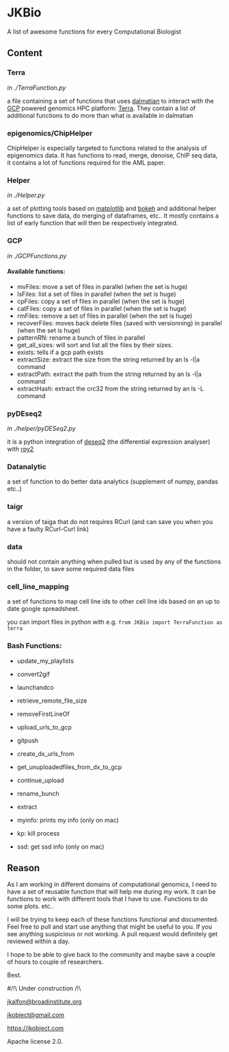 # JKBio

A list of awesome functions for every Computational Biologist


## Content

### Terra

_in ./TerraFunction.py_

a file containing a set of functions that uses [dalmatian]() to interact with the [GCP]() powered genomics HPC platform: [Terra](). 
They contain a list of additional functions to do more than what is available in dalmatian

### epigenomics/ChipHelper

ChipHelper is especially targeted to functions related to the analysis of epigenomics data. It has functions to read, merge, denoise, ChIP seq data, it contains a lot of functions required for the AML paper.

### Helper

_in ./Helper.py_

a set of plotting tools based on [matplotlib]() and [bokeh]() and additional helper functions to save data, do merging of dataframes, etc.. 
It mostly contains a list of early function that will then be respectively integrated.

### GCP

_in ./GCPFunctions.py_

#### Available functions:

- mvFiles: move a set of files in parallel (when the set is huge)
- lsFiles: list a set of files in parallel (when the set is huge)
- cpFiles: copy a set of files in parallel (when the set is huge)
- catFiles: copy a set of files in parallel (when the set is huge)
- rmFiles: remove a set of files in parallel (when the set is huge)
- recoverFiles: moves back delete files (saved with versionning) in parallel (when the set is huge)
- patternRN: rename a bunch of files in parallel
- get_all_sizes: will sort and list all the files by their sizes. 
- exists: tells if a gcp path exists
- extractSize: extract the size from the string returned by an ls -l|a command
- extractPath: extract the path from the string returned by an ls -l|a command
- extractHash:  extract the crc32 from the string returned by an ls -L command


### pyDEseq2

_in ./helper/pyDESeq2.py_

it is a python integration of [deseq2]() (the differential expression analyser) with [rpy2]()


### Datanalytic

a set of function to do better data analytics (supplement of numpy, pandas etc..)


### taigr

a version of taiga that do not requires RCurl (and can save you when you have a faulty RCurl-Curl link)


### data

should not contain anything when pulled but is used by any of the functions in the folder, to save some required data files


### cell_line_mapping

a set of functions to map cell line ids to other cell line ids based on an up to date google spreadsheet. 


you can import files in python with e.g. `from JKBio import TerraFunction as terra`


### Bash Functions:

- update_my_playlists
- convert2gif
- launchandco
- retrieve_remote_file_size
- removeFirstLineOf
- upload_urls_to_gcp
- gitpush
- create_dx_urls_from
- get_unuploadedfiles_from_dx_to_gcp
- continue_upload

- rename_bunch
- extract
- myinfo: prints my info (only on mac)
- kp: kill process 
- ssd: get ssd info (only on mac)


## Reason

As I am working in different domains of computational genomics, I need to have a set of reusable function that will help me during my work.
It can be functions to work with different tools that I have to use. Functions to do some plots. etc..

I will be trying to keep each of these functions functional and documented. Feel free to pull and start use anything that might be useful to you.
If you see anything suspicious or not working. A pull request would definitely get reviewed within a day.

I hope to be able to give back to the community and maybe save a couple of hours to couple of researchers.

Best.

#/!\ Under construction /!\

jkalfon@broadinstitute.org

jkobject@gmail.com

https://jkobject.com

Apache license 2.0.